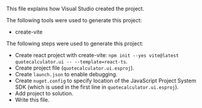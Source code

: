 This file explains how Visual Studio created the project.

The following tools were used to generate this project:
- create-vite

The following steps were used to generate this project:
- Create react project with create-vite: `npm init --yes vite@latest quotecalculator.ui -- --template=react-ts`.
- Create project file (`quotecalculator.ui.esproj`).
- Create `launch.json` to enable debugging.
- Create `nuget.config` to specify location of the JavaScript Project System SDK (which is used in the first line in `quotecalculator.ui.esproj`).
- Add project to solution.
- Write this file.
